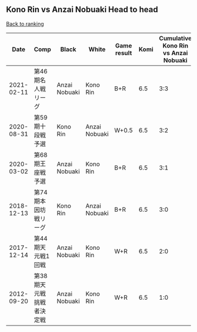 ## Kono Rin vs Anzai Nobuaki Head to head

[Back to ranking](../../index.md)




| **Date** | **Comp** | **Black** | **White** | **Game result** | **Komi** | **Cumulative Kono Rin vs Anzai Nobuaki** | **Kono Rin streak** | **Anzai Nobuaki streak** | 
| --- | --- | --- | --- | --- | --- | --- | --- | --- |
| 2021-02-11 | 第46期名人戦リーグ | Anzai Nobuaki | Kono Rin | B+R | 6.5 | 3:3 | 0 | 3 | 
| 2020-08-31 | 第59期十段戦予選 | Kono Rin | Anzai Nobuaki | W+0.5 | 6.5 | 3:2 | 0 | 2 | 
| 2020-03-02 | 第68期王座戦予選 | Anzai Nobuaki | Kono Rin | B+R | 6.5 | 3:1 | 0 | 1 | 
| 2018-12-13 | 第74期本因坊戦リーグ | Kono Rin | Anzai Nobuaki | B+R | 6.5 | 3:0 | 3 | 0 | 
| 2017-12-14 | 第44期天元戦1回戦 | Anzai Nobuaki | Kono Rin | W+R | 6.5 | 2:0 | 2 | 0 | 
| 2012-09-20 | 第38期天元戦挑戦者決定戦 | Anzai Nobuaki | Kono Rin | W+R | 6.5 | 1:0 | 1 | 0 |




